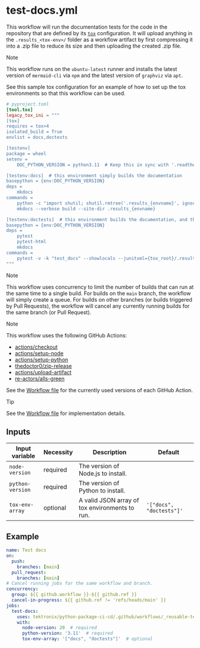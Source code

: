 # test-docs.yml

This workflow will run the documentation tests for the code in the repository that are defined by its
[`tox`](https://tox.wiki/en/stable/) configuration. It will upload anything in the
`.results_<tox-env>/` folder as a workflow artifact by first compressing it into a .zip file to
reduce its size and then uploading the created .zip file.

> [!NOTE]
> This workflow runs on the `ubuntu-latest` runner and installs the latest version of
> `mermaid-cli` via `npm` and the latest version of `graphviz` via `apt`.

See this sample tox configuration for an example of how to set up the tox environments so that
this workflow can be used.

```toml
# pyproject.toml
[tool.tox]
legacy_tox_ini = """
[tox]
requires = tox>4
isolated_build = True
envlist = docs,doctests

[testenv]
package = wheel
setenv =
    DOC_PYTHON_VERSION = python3.11  # Keep this in sync with '.readthedocs.yml' and '.github/workflows/test-docs.yml'

[testenv:docs]  # this environment simply builds the documentation
basepython = {env:DOC_PYTHON_VERSION}
deps =
    mkdocs
commands =
    python -c "import shutil; shutil.rmtree('.results_{envname}', ignore_errors=True)"
    mkdocs --verbose build --site-dir .results_{envname}

[testenv:doctests]  # this environment builds the documentation, and then runs tests against it
basepython = {env:DOC_PYTHON_VERSION}
deps =
    pytest
    pytest-html
    mkdocs
commands =
    pytest -v -k "test_docs" --showlocals --junitxml={tox_root}/.results_{envname}/results.xml --self-contained-html --html={tox_root}/.results_{envname}/results.html
"""
```

> [!NOTE]
> This workflow uses concurrency to limit the number of builds that can run at the same time
> to a single build. For builds on the `main` branch, the workflow will simply create a queue.
> For builds on other branches (or builds triggered by Pull Requests), the workflow will cancel
> any currently running builds for the same branch (or Pull Request).

> [!NOTE]
> This workflow uses the following GitHub Actions:
>
> - [actions/checkout](https://github.com/actions/checkout)
> - [actions/setup-node](https://github.com/actions/setup-node)
> - [actions/setup-python](https://github.com/actions/setup-python)
> - [thedoctor0/zip-release](https://github.com/thedoctor0/zip-release)
> - [actions/upload-artifact](https://github.com/actions/upload-artifact)
> - [re-actors/alls-green](https://github.com/re-actors/alls-green)
>
> See the [Workflow file][workflow-file] for the currently used versions of each GitHub Action.

> [!TIP]
> See the [Workflow file][workflow-file] for implementation details.

## Inputs

| Input variable   | Necessity | Description                                    | Default                  |
| ---------------- | --------- | ---------------------------------------------- | ------------------------ |
| `node-version`   | required  | The version of Node.js to install.             |                          |
| `python-version` | required  | The version of Python to install.              |                          |
| `tox-env-array`  | optional  | A valid JSON array of tox environments to run. | `'["docs", "doctests"]'` |

## Example

```yaml
name: Test docs
on:
  push:
    branches: [main]
  pull_request:
    branches: [main]
# Cancel running jobs for the same workflow and branch.
concurrency:
  group: ${{ github.workflow }}-${{ github.ref }}
  cancel-in-progress: ${{ github.ref != 'refs/heads/main' }}
jobs:
  test-docs:
    uses: tektronix/python-package-ci-cd/.github/workflows/_reusable-test-docs.yml@v1.1.0
    with:
      node-version: 20  # required
      python-version: '3.11'  # required
      tox-env-array: '["docs", "doctests"]'  # optional
```

[workflow-file]: ../.github/workflows/_reusable-test-docs.yml
